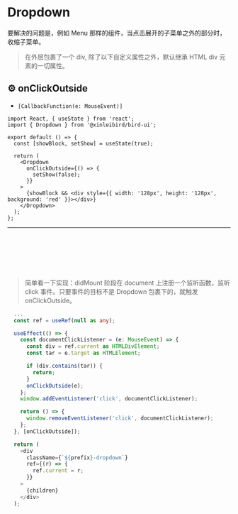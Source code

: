 # Dropdown

要解决的问题是，例如 Menu 那样的组件，当点击展开的子菜单之外的部分时，收缩子菜单。

> 在外层包裹了一个 div, 除了以下自定义属性之外，默认继承 HTML div 元素的一切属性。

## ⚙ onClickOutside

- `[CallbackFunction(e: MouseEvent)]`

```tsx
import React, { useState } from 'react';
import { Dropdown } from '@xinleibird/bird-ui';

export default () => {
  const [showBlock, setShow] = useState(true);

  return (
    <Dropdown
      onClickOutside={() => {
        setShow(false);
      }}
    >
      {showBlock && <div style={{ width: '128px', height: '128px', background: 'red' }}></div>}
    </Dropdown>
  );
};
```

<hr />
<br />
<br />
<br />
<br />
<br />

> 简单看一下实现：didMount 阶段在 document 上注册一个监听函数，监听 click 事件。只要事件的目标不是 Dropdown 包裹下的，就触发 onClickOutside。

```ts
  ...
  const ref = useRef(null as any);

  useEffect(() => {
    const documentClickListener = (e: MouseEvent) => {
      const div = ref.current as HTMLDivElement;
      const tar = e.target as HTMLElement;

      if (div.contains(tar)) {
        return;
      }
      onClickOutside(e);
    };
    window.addEventListener('click', documentClickListener);

    return () => {
      window.removeEventListener('click', documentClickListener);
    };
  }, [onClickOutside]);

  return (
    <div
      className={`${prefix}-dropdown`}
      ref={(r) => {
        ref.current = r;
      }}
    >
      {children}
    </div>
  );
```
